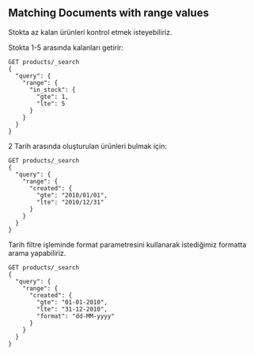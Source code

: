 ## Matching Documents with range values

Stokta az kalan ürünleri kontrol etmek isteyebiliriz.

Stokta 1-5 arasında kalanları getirir:

```
GET products/_search
{
  "query": {
    "range": {
      "in_stock": {
        "gte": 1,
        "lte": 5
      }
    }
  }
}
```

2 Tarih arasında oluşturulan ürünleri bulmak için:

```
GET products/_search
{
  "query": {
    "range": {
      "created": {
        "gte": "2010/01/01",
        "lte": "2010/12/31"
      }
    }
  }
}
```

Tarih filtre işleminde format parametresini kullanarak istediğimiz formatta arama yapabiliriz.

```
GET products/_search
{
  "query": {
    "range": {
      "created": {
        "gte": "01-01-2010",
        "lte": "31-12-2010",
        "format": "dd-MM-yyyy"
      }
    }
  }
}
```

